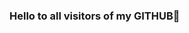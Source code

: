### Hello to all visitors of my GITHUB👋

<!--
**MaryKurinova/MaryKurinova** is a ✨ _special_ ✨ repository because its `README.md` (this file) appears on your GitHub profile.


My name is Maria, I'm a beginner back-end developer, but I also know a little about front-end development.

Now I'm studying at the Hexlet programming school, writing projects, doing some coding myself, in other things, see my repositories for yourself :)

<h2 dir="auto"><a id="user-content--technologies--tools" class="anchor" aria-hidden="true" href="#-technologies--tools"><svg class="octicon octicon-link" viewBox="0 0 16 16" version="1.1" width="16" height="16" aria-hidden="true"><path fill-rule="evenodd" d="M7.775 3.275a.75.75 0 001.06 1.06l1.25-1.25a2 2 0 112.83 2.83l-2.5 2.5a2 2 0 01-2.83 0 .75.75 0 00-1.06 1.06 3.5 3.5 0 004.95 0l2.5-2.5a3.5 3.5 0 00-4.95-4.95l-1.25 1.25zm-4.69 9.64a2 2 0 010-2.83l2.5-2.5a2 2 0 012.83 0 .75.75 0 001.06-1.06 3.5 3.5 0 00-4.95 0l-2.5 2.5a3.5 3.5 0 004.95 4.95l1.25-1.25a.75.75 0 00-1.06-1.06l-1.25 1.25a2 2 0 01-2.83 0z"></path></svg></a><g-emoji class="g-emoji" alias="wrench" fallback-src="https://github.githubassets.com/images/icons/emoji/unicode/1f527.png">🔧</g-emoji> Technologies &amp; Tools</h2>
<p dir="auto"><a target="_blank" rel="noopener noreferrer" href="https://camo.githubusercontent.com/9c2deec3ced41b2ead33b346a205a80c106007b17c436fc2dde798c86d8febf8/68747470733a2f2f696d672e736869656c64732e696f2f62616467652f4f532d57696e646f77732d696e666f726d6174696f6e616c3f7374796c653d666c6174266c6f676f3d77696e646f7773266c6f676f436f6c6f723d30303738443626636f6c6f723d363838323945"><img src="https://camo.githubusercontent.com/9c2deec3ced41b2ead33b346a205a80c106007b17c436fc2dde798c86d8febf8/68747470733a2f2f696d672e736869656c64732e696f2f62616467652f4f532d57696e646f77732d696e666f726d6174696f6e616c3f7374796c653d666c6174266c6f676f3d77696e646f7773266c6f676f436f6c6f723d30303738443626636f6c6f723d363838323945" alt="" data-canonical-src="https://img.shields.io/badge/OS-Windows-informational?style=flat&amp;logo=windows&amp;logoColor=0078D6&amp;color=68829E" style="max-width: 100%;"></a>
<a target="_blank" rel="noopener noreferrer" href="https://camo.githubusercontent.com/9f93f6672a945a8f842c109bc263bf441d5740a3fe73f69c3e0d957f546ddc9c/68747470733a2f2f696d672e736869656c64732e696f2f62616467652f456469746f722d57656253746f726d2d696e666f726d6174696f6e616c3f7374796c653d666c6174266c6f676f3d57656253746f726d266c6f676f436f6c6f723d776869746526636f6c6f723d363838323945"><img src="https://camo.githubusercontent.com/9f93f6672a945a8f842c109bc263bf441d5740a3fe73f69c3e0d957f546ddc9c/68747470733a2f2f696d672e736869656c64732e696f2f62616467652f456469746f722d57656253746f726d2d696e666f726d6174696f6e616c3f7374796c653d666c6174266c6f676f3d57656253746f726d266c6f676f436f6c6f723d776869746526636f6c6f723d363838323945" alt="" data-canonical-src="https://img.shields.io/badge/Editor-WebStorm-informational?style=flat&amp;logo=WebStorm&amp;logoColor=white&amp;color=68829E" style="max-width: 100%;"></a>
<a target="_blank" rel="noopener noreferrer" href="https://camo.githubusercontent.com/9782ddd4f60876d23dd079a023a6c2ce35f0d0f27d2ecb7bfd0f953c0ad30726/68747470733a2f2f696d672e736869656c64732e696f2f62616467652f436f64652d5675652d696e666f726d6174696f6e616c3f7374796c653d666c6174266c6f676f3d5675652e6a73266c6f676f436f6c6f723d34464330384426636f6c6f723d363838323945"><img src="https://camo.githubusercontent.com/9782ddd4f60876d23dd079a023a6c2ce35f0d0f27d2ecb7bfd0f953c0ad30726/68747470733a2f2f696d672e736869656c64732e696f2f62616467652f436f64652d5675652d696e666f726d6174696f6e616c3f7374796c653d666c6174266c6f676f3d5675652e6a73266c6f676f436f6c6f723d34464330384426636f6c6f723d363838323945" alt="" data-canonical-src="https://img.shields.io/badge/Code-Vue-informational?style=flat&amp;logo=Vue.js&amp;logoColor=4FC08D&amp;color=68829E" style="max-width: 100%;"></a>


- 🔭 I’m currently working on ...
- 🌱 I’m currently learning ...
- 👯 I’m looking to collaborate on ...
- 🤔 I’m looking for help with ...
- 💬 Ask me about ...
- 📫 How to reach me: ...
- 😄 Pronouns: ...
- ⚡ Fun fact: ...
-->

